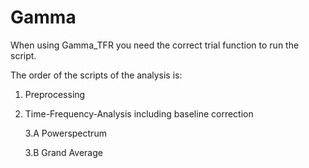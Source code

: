 # Gamma
When using Gamma_TFR you need the correct trial function to run the script.

The order of the scripts of the analysis is:

 1. Preprocessing
    
 3. Time-Frequency-Analysis including baseline correction
    
    3.A  Powerspectrum

    3.B  Grand Average
